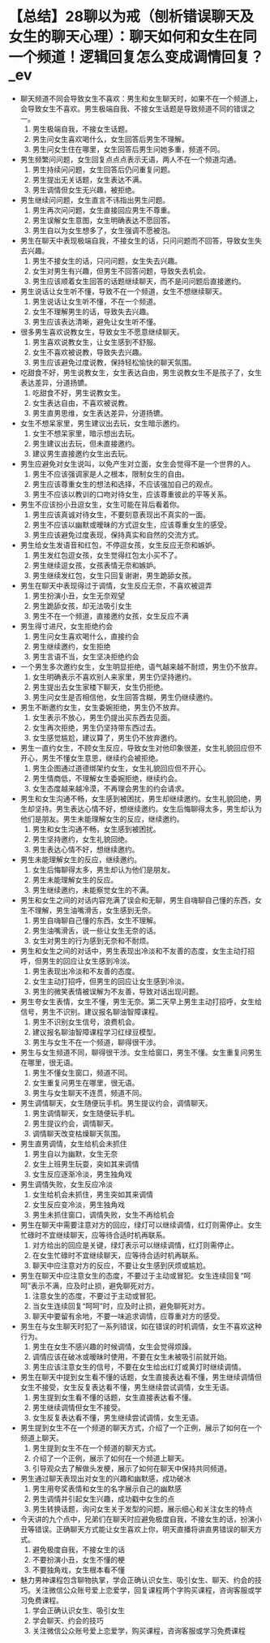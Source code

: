 # 【总结】28聊以为戒（刨析错误聊天及女生的聊天心理）：聊天如何和女生在同一个频道！逻辑回复怎么变成调情回复？_ev

-   聊天频道不同会导致女生不喜欢：男生和女生聊天时，如果不在一个频道上，会导致女生不喜欢。男生极端自我、不接女生话题是导致频道不同的错误之一。
    1.  男生极端自我，不接女生话题。
    2.  男生问女生喜欢喝什么，女生回答后男生不理解。
    3.  男生问女生住在哪里，女生回答后男生问她多重，频道不同。
-   男生频繁问问题，女生回复点点点表示无语，两人不在一个频道沟通。
    1.  男生持续问问题，女生回答后仍问重复问题。
    2.  男生提出无关话题，女生表达不满。
    3.  男生调情但女生无兴趣，被拒绝。
-   男生继续问问题，女生直言不讳指出男生问题。
    1.  男生再次问问题，女生直接回应男生不尊重。
    2.  男生误解女生意图，女生明确表达不愿回答。
    3.  男生自以为女生想多了，女生强调不愿被泡。
-   男生在聊天中表现极端自我，不接女生的话，只问问题而不回答，导致女生失去兴趣。
    1.  男生不接女生的话，只问问题，女生失去兴趣。
    2.  女生对男生有兴趣，但男生不回答问题，导致失去机会。
    3.  男生应该顺着女生回答的话题继续聊天，而不是问问题后直接邀约。
-   男生说话让女生听不懂，导致不在一个频道，女生不想继续聊天。
    1.  男生说话让女生听不懂，不在一个频道。
    2.  女生不理解男生的话，导致失去兴趣。
    3.  男生应该表达清晰，避免让女生听不懂。
-   很多男生喜欢说教女生，导致女生不愿意继续聊天。
    1.  男生喜欢说教女生，让女生感到不舒服。
    2.  女生不喜欢被说教，导致失去兴趣。
    3.  男生应该避免过度说教，保持轻松愉快的聊天氛围。
-   吃甜食不好，男生说教女生，女生表达自由，男生说教女生不是孩子了，女生表达差异，分道扬镳。
    1.  吃甜食不好，男生说教女生。
    2.  女生表达自由，不喜欢被说教。
    3.  男生直男思维，女生表达差异，分道扬镳。
-   女生不想呆家里，男生建议出去玩，女生暗示邀约。
    1.  女生不想呆家里，暗示想出去玩。
    2.  男生建议出去玩，但未直接邀约。
    3.  建议男生直接邀约女生出去玩。
-   男生应避免对女生说叫，以免产生对立面，女生会觉得不是一个世界的人。
    1.  男生不应该强调家是人之根本，限制女生的自由。
    2.  男生应该尊重女生的想法和选择，不应该强加自己的观点。
    3.  男生不应该以教训的口吻对待女生，应该尊重彼此的平等关系。
-   男生不应该扮小丑逗女生，女生可能在背后看着你。
    1.  男生应该真诚对待女生，不要刻意表现出不真实的一面。
    2.  男生不应该以幽默或暧昧的方式逗女生，应该尊重女生的感受。
    3.  男生应该避免过度表现，保持真实和自然的交流方式。
-   男生给女生发语音和红包，不停逗女孩，女生反应无奈和嫉妒。
    1.  男生发红包逗女孩，女生觉得红包太小买不了。
    2.  男生继续逗女孩，女孩表情无奈和嫉妒。
    3.  男生继续发红包，女生只回复谢谢，男生跪舔女孩。
-   男生在聊天中表现得过于调情，女生反应无奈，不喜欢被逗弄
    1.  男生扮演小丑，女生无奈观望
    2.  男生跪舔女孩，却无法吸引女生
    3.  男生不在一个频道，直接邀约女孩，女生反应不满
-   男生得寸进尺，女生拒绝约会
    1.  男生问女生喜欢喝什么，直接约会
    2.  男生继续邀约，女生拒绝
    3.  男生言语不当，女生坚决拒绝约会
-   一个男生多次邀约女生，女生明显拒绝，语气越来越不耐烦，男生仍不放弃。
    1.  女生明确表示不喜欢别人来家里，男生仍坚持邀约。
    2.  男生提出去女生家楼下聊天，女生仍拒绝。
    3.  男生问女生是否相信他，女生回答含糊，男生仍继续邀约。
-   男生不断邀约女生，女生委婉拒绝，男生仍不放弃。
    1.  女生表示不放心，男生仍提出买东西去见面。
    2.  女生再次拒绝，男生仍坚持带东西过去。
    3.  女生感觉尴尬，建议算了，男生仍不放弃邀约。
-   男生一直约女生，不顾女生反应，导致女生对他印象很差，女生礼貌回应但不开心，男生不懂女生意思，继续约会被拒绝。
    1.  男生企图通过道德绑架约女生，女生礼貌回应但不开心。
    2.  男生情商低，不理解女生委婉拒绝，继续约会。
    3.  女生态度越来越冷漠，不再理会男生的约会请求。
-   男生和女生沟通不畅，女生感到被困扰，男生却继续邀约。女生礼貌回绝，男生却坚持。男生表达心情不好，想继续邀约。女生后悔聊得太多，男生却认为他们是朋友。男生未能理解女生的反应，继续邀约。
    1.  男生和女生沟通不畅，女生感到被困扰。
    2.  男生坚持邀约，女生礼貌回绝。
    3.  男生表达心情不好，想继续邀约。
-   男生未能理解女生的反应，继续邀约。
    1.  女生后悔聊得太多，男生却认为他们是朋友。
    2.  男生未能理解女生的反应。
    3.  男生继续邀约，未能察觉女生的不满。
-   男生和女生之间的对话内容充满了误会和无聊，男生自嗨聊自己懂的东西，女生不理解，男生油嘴滑舌，女生感到无奈。
    1.  男生自嗨聊自己懂的东西，女生不理解。
    2.  男生油嘴滑舌，说一些让女生无奈的话。
    3.  女生对男生的行为感到无奈和不耐烦。
-   男生和女生之间的对话中，男生表现出冷淡和不友善的态度，女生主动打招呼，但男生的回应让女生感到冷淡。
    1.  男生表现出冷淡和不友善的态度。
    2.  女生主动打招呼，但男生的回应让女生感到冷淡。
    3.  男生的微笑表情被误解为不友善，导致对话出现问题。
-   男生夸女生表情，女生不懂，男生无奈。第二天早上男生主动打招呼，女生给信号，男生不识别。建议报名聊油智障课程。
    1.  男生不识别女生信号，浪费机会。
    2.  建议报名聊油智障课程学习红绿豆模型。
    3.  男生与女生不在一个频道，聊得很干涉。
-   男生与女生频道不同，聊得很干涉。女生给窗口，男生不懂。女生重复问男生在哪里，很无语。
    1.  男生不懂女生窗口，频道不同。
    2.  女生重复问男生在哪里，很无语。
    3.  男生与女生聊天不连贯，频道不同。
-   男生调情聊天，女生随便玩手机。男生提议约会，调情聊天。
    1.  男生调情聊天，女生随便玩手机。
    2.  男生提议约会，调情聊天。
    3.  调情聊天改变枯燥聊天氛围。
-   男生直男调情，女生给机会未抓住
    1.  男生自以为幽默，女生无奈
    2.  女生上班男生玩耍，突如其来调情
    3.  女生反应逐渐冷淡，男生独角戏
-   男生调情失败，女生反应冷淡
    1.  女生给机会未抓住，男生突如其来调情
    2.  女生反应变冷淡，男生独角戏
    3.  男生未抓住窗口，调情失败，女生不再给机会
-   男生在聊天中需要注意对方的回应，绿灯可以继续调情，红灯则需停止。女生忙碌时不宜继续聊天，应等待合适时机再联系。
    1.  对方给出的回应是关键，绿灯表示可以继续调情，红灯则需停止。
    2.  在女生忙碌时不宜继续聊天，应等待合适时机再联系。
    3.  聊天中应注意对方的反应，不要让女生感到厌烦或尴尬。
-   男生在聊天中应注意女生的态度，不要过于主动或冒犯。女生连续回复“呵呵”表示不满，应及时止损，避免聊死对方。
    1.  注意女生的态度，不要过于主动或冒犯。
    2.  当女生连续回复“呵呵”时，应及时止损，避免聊死对方。
    3.  聊天中要留有余地，不要一味追求调情，应尊重对方的感受。
-   男生在与女生聊天时犯了一系列错误，如在错误的时机调情，女生不喜欢这种行为。
    1.  男生在女生不感兴趣的时候调情，女生会觉得烦躁。
    2.  调情应该在破冰或暧昧时使用，不要在女生未被吸引前就开始。
    3.  男生应该注意女生的信号，不要在女生给出红灯或黄灯时继续调情。
-   男生在聊天中提到女生看不懂的话题，女生直接表达看不懂，男生继续调情但女生不接受，女生反复表达看不懂，男生继续尝试调情，女生无语。
    1.  男生提到女生看不懂的话题，女生直接表达看不懂。
    2.  男生继续调情但女生不接受。
    3.  女生反复表达看不懂，男生继续尝试调情，女生无语。
-   男生提到女生不在一个频道的聊天方式，介绍了一个正例，展示了如何在一个频道上聊天。
    1.  男生提到女生不在一个频道的聊天方式。
    2.  介绍了一个正例，展示了如何在一个频道上聊天。
    3.  引导观众去了解做头发梗，展示了如何在聊天中保持共同频道。
-   男生通过聊天表现出对女生的兴趣和幽默感，成功破冰
    1.  男生用夸奖表情和女生的名字展示自己的幽默感
    2.  男生调情并引起女生兴趣，成功戳中女生的点
    3.  男生转换话题，询问女生关于发型的问题，展示细心和关注女生的特点
-   今天讲的九个点中，兄弟们在聊天时应避免极度自我，不接女生的话，扮演小丑等错误。正确聊天方式能让女生喜欢上你，明天直播将讲直男错误的聊天方式。
    1.  避免极度自我，不接女生的话
    2.  不要扮演小丑，女生不懂的梗
    3.  不要独角戏，女生根本看不懂
-   魅力男神课程包含聊物执掌，学会正确认识女生、吸引女生、聊天、约会的技巧。关注微信公众账号爱上恋爱学，回复课程两个字购买课程，咨询客服或学习免费课程。
    1.  学会正确认识女生、吸引女生
    2.  学会聊天、约会的技巧
    3.  关注微信公众账号爱上恋爱学，购买课程，咨询客服或学习免费课程